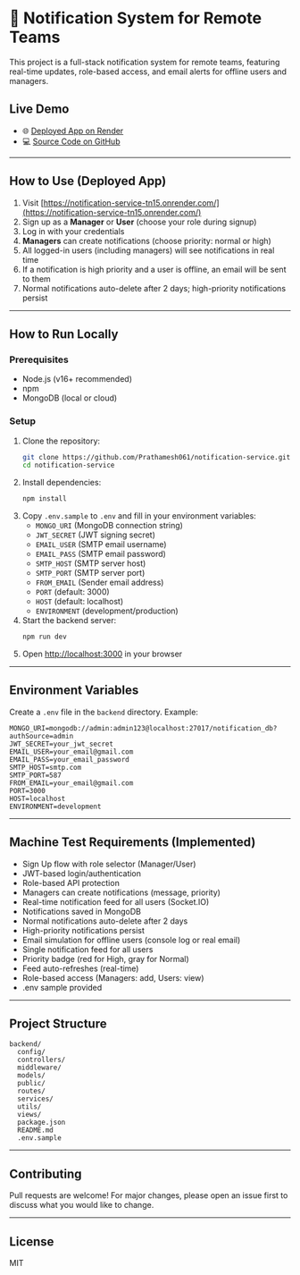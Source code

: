 


# 🚀 Notification System for Remote Teams

This project is a full-stack notification system for remote teams, featuring real-time updates, role-based access, and email alerts for offline users and managers.

## Live Demo

- 🌐 [Deployed App on Render](https://notification-service-tn15.onrender.com/)
- 💻 [Source Code on GitHub](https://github.com/Prathamesh061/notification-service)

---

## How to Use (Deployed App)

1. Visit [https://notification-service-tn15.onrender.com/](https://notification-service-tn15.onrender.com/)
2. Sign up as a **Manager** or **User** (choose your role during signup)
3. Log in with your credentials
4. **Managers** can create notifications (choose priority: normal or high)
5. All logged-in users (including managers) will see notifications in real time
6. If a notification is high priority and a user is offline, an email will be sent to them
7. Normal notifications auto-delete after 2 days; high-priority notifications persist

---

## How to Run Locally

### Prerequisites
- Node.js (v16+ recommended)
- npm
- MongoDB (local or cloud)

### Setup
1. Clone the repository:
   ```bash
   git clone https://github.com/Prathamesh061/notification-service.git
   cd notification-service
   ```
2. Install dependencies:
   ```bash
   npm install
   ```
3. Copy `.env.sample` to `.env` and fill in your environment variables:
   - `MONGO_URI` (MongoDB connection string)
   - `JWT_SECRET` (JWT signing secret)
   - `EMAIL_USER` (SMTP email username)
   - `EMAIL_PASS` (SMTP email password)
   - `SMTP_HOST` (SMTP server host)
   - `SMTP_PORT` (SMTP server port)
   - `FROM_EMAIL` (Sender email address)
   - `PORT` (default: 3000)
   - `HOST` (default: localhost)
   - `ENVIRONMENT` (development/production)
4. Start the backend server:
   ```bash
   npm run dev
   ```
5. Open [http://localhost:3000](http://localhost:3000) in your browser

---

## Environment Variables
Create a `.env` file in the `backend` directory. Example:
```
MONGO_URI=mongodb://admin:admin123@localhost:27017/notification_db?authSource=admin
JWT_SECRET=your_jwt_secret
EMAIL_USER=your_email@gmail.com
EMAIL_PASS=your_email_password
SMTP_HOST=smtp.com
SMTP_PORT=587
FROM_EMAIL=your_email@gmail.com
PORT=3000
HOST=localhost
ENVIRONMENT=development
```

---

## Machine Test Requirements (Implemented)

- Sign Up flow with role selector (Manager/User)
- JWT-based login/authentication
- Role-based API protection
- Managers can create notifications (message, priority)
- Real-time notification feed for all users (Socket.IO)
- Notifications saved in MongoDB
- Normal notifications auto-delete after 2 days
- High-priority notifications persist
- Email simulation for offline users (console log or real email)
- Single notification feed for all users
- Priority badge (red for High, gray for Normal)
- Feed auto-refreshes (real-time)
- Role-based access (Managers: add, Users: view)
- .env sample provided

---

## Project Structure

```
backend/
  config/
  controllers/
  middleware/
  models/
  public/
  routes/
  services/
  utils/
  views/
  package.json
  README.md
  .env.sample
```

---

## Contributing
Pull requests are welcome! For major changes, please open an issue first to discuss what you would like to change.

---

## License
MIT
